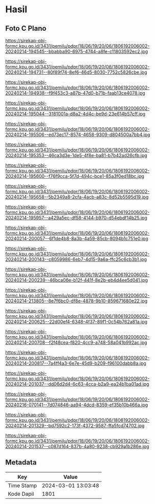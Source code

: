# Hasil

## Foto C Plano

https://sirekap-obj-formc.kpu.go.id/3431/pemilu/pdpr/18/06/19/20/06/1806192006002-20240214-194545--bbabba90-6975-4744-a8fe-c11803592ec2.jpg

https://sirekap-obj-formc.kpu.go.id/3431/pemilu/pdpr/18/06/19/20/06/1806192006002-20240214-194731--80f89f74-8ef6-46d5-8030-7752c5826cbe.jpg

https://sirekap-obj-formc.kpu.go.id/3431/pemilu/pdpr/18/06/19/20/06/1806192006002-20240214-194938--f9f453c3-a87b-47d0-b71b-faab13ce4078.jpg

https://sirekap-obj-formc.kpu.go.id/3431/pemilu/pdpr/18/06/19/20/06/1806192006002-20240214-195044--3181001a-d8a2-4d4c-be9d-23e614b57cff.jpg

https://sirekap-obj-formc.kpu.go.id/3431/pemilu/pdpr/18/06/19/20/06/1806192006002-20240214-195506--ed73ec17-8574-4658-9309-d804500a7bb4.jpg

https://sirekap-obj-formc.kpu.go.id/3431/pemilu/pdpr/18/06/19/20/06/1806192006002-20240214-195353--46ca3d3e-1de5-4f8e-ba81-b7b42ad26cfb.jpg

https://sirekap-obj-formc.kpu.go.id/3431/pemilu/pdpr/18/06/19/20/06/1806192006002-20240214-195600--f76f9cca-5f7d-494c-bce1-85a3f0ed18bc.jpg

https://sirekap-obj-formc.kpu.go.id/3431/pemilu/pdpr/18/06/19/20/06/1806192006002-20240214-195658--5b2349a8-2cfa-4acb-a83c-8d52b5595d19.jpg

https://sirekap-obj-formc.kpu.go.id/3431/pemilu/pdpr/18/06/19/20/06/1806192006002-20240214-195957--a429a5ec-df58-4144-b970-d54ebdf14b25.jpg

https://sirekap-obj-formc.kpu.go.id/3431/pemilu/pdpr/18/06/19/20/06/1806192006002-20240214-200057--6f1de4b8-8a3b-4a59-85cb-8094b1c751e0.jpg

https://sirekap-obj-formc.kpu.go.id/3431/pemilu/pdpr/18/06/19/20/06/1806192006002-20240214-200143--c8059986-6eb7-4d15-9a6a-ffc25c6cb3b1.jpg

https://sirekap-obj-formc.kpu.go.id/3431/pemilu/pdpr/18/06/19/20/06/1806192006002-20240214-200239--46bca06e-b12f-441f-8e2b-eb4d4ee5d041.jpg

https://sirekap-obj-formc.kpu.go.id/3431/pemilu/pdpr/18/06/19/20/06/1806192006002-20240214-213805--8e7f6bc0-df8e-4878-9b10-859671680e22.jpg

https://sirekap-obj-formc.kpu.go.id/3431/pemilu/pdpr/18/06/19/20/06/1806192006002-20240214-200625--22d00ef4-6348-4f37-89f1-0c54b762a81a.jpg

https://sirekap-obj-formc.kpu.go.id/3431/pemilu/pdpr/18/06/19/20/06/1806192006002-20240214-200708--f2f48cea-f820-4cc9-a748-58a041b992ac.jpg

https://sirekap-obj-formc.kpu.go.id/3431/pemilu/pdpr/18/06/19/20/06/1806192006002-20240214-200817--7a4ff4a3-6e7e-45d9-b209-f96100dabb8a.jpg

https://sirekap-obj-formc.kpu.go.id/3431/pemilu/pdpr/18/06/19/20/06/1806192006002-20240214-201037--dd06d2d4-6c63-4cca-b2a9-ea24b1ba01ad.jpg

https://sirekap-obj-formc.kpu.go.id/3431/pemilu/pdpr/18/06/19/20/06/1806192006002-20240216-070141--7d074846-aa94-4dcd-8359-ef35b10b466a.jpg

https://sirekap-obj-formc.kpu.go.id/3431/pemilu/pdpr/18/06/19/20/06/1806192006002-20240214-201329--bd7592c2-173f-4372-9587-ffa5fcd74702.jpg

https://sirekap-obj-formc.kpu.go.id/3431/pemilu/pdpr/18/06/19/20/06/1806192006002-20240214-201537--c087d164-837b-4a80-9238-cb929a1b286e.jpg


## Metadata

| Key        | Value               |
| ---------- | ------------------- |
| Time Stamp | 2024-03-01 13:03:48 |
| Kode Dapil | 1801                |



